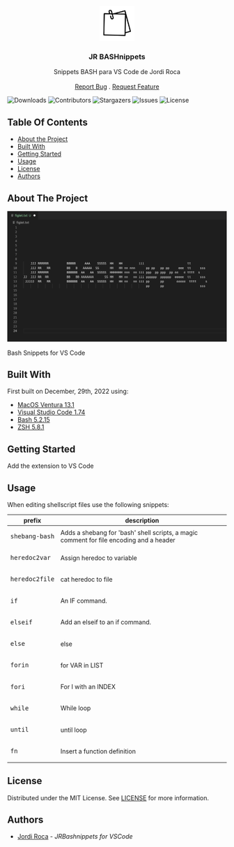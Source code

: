 <br/>
<p align="center">
  <a href="https://github.com/jordiroca/jrbashnippets">
    <img src="images/jrbashnippets.png" alt="Logo" width="80" height="80">
  </a>

  <h3 align="center">JR BASHnippets</h3>

  <p align="center">
    Snippets BASH para VS Code de Jordi Roca
    <br/>
    <br/>
    <a href="https://github.com/jordiroca/jrbashnippets/issues">Report Bug</a>
    .
    <a href="https://github.com/jordiroca/jrbashnippets/issues">Request Feature</a>
  </p>
</p>

![Downloads](https://img.shields.io/github/downloads/jordiroca/jrbashnippets/total) ![Contributors](https://img.shields.io/github/contributors/jordiroca/jrbashnippets?color=dark-green) ![Stargazers](https://img.shields.io/github/stars/jordiroca/jrbashnippets?style=social) ![Issues](https://img.shields.io/github/issues/jordiroca/jrbashnippets) ![License](https://img.shields.io/github/license/jordiroca/jrbashnippets) 

## Table Of Contents

* [About the Project](#about-the-project)
* [Built With](#built-with)
* [Getting Started](#getting-started)
* [Usage](#usage)
* [License](#license)
* [Authors](#authors)

## About The Project

![Screen Shot](images/figlet.png)

Bash Snippets for VS Code

## Built With

First built on December, 29th, 2022 using:

* [MacOS Ventura 13.1](https://www.apple.com/macos/ventura/)
* [Visual Studio Code 1.74](https://code.visualstudio.com/)
* [Bash 5.2.15](https://www.gnu.org/software/bash/)
* [ZSH 5.8.1](https://www.zsh.org/)

## Getting Started

Add the extension to VS Code

## Usage

When editing shellscript files use the following snippets:

<!-- STARTREFTABLE -->
| prefix | description |
| --- | --- |
| <pre>shebang-bash</pre> | Adds a shebang for 'bash' shell scripts, a magic comment for file encoding and a header |
| <pre>heredoc2var</pre> | Assign heredoc to variable |
| <pre>heredoc2file</pre> | cat heredoc to file |
| <pre>if</pre> | An IF command. |
| <pre>elseif</pre> | Add an elseif to an if command. |
| <pre>else</pre> | else |
| <pre>forin</pre> | for VAR in LIST |
| <pre>fori</pre> | For I with an INDEX |
| <pre>while</pre> | While loop |
| <pre>until</pre> | until loop |
| <pre>fn</pre> | Insert a function definition |
<!-- ENDREFTABLE -->


## License

Distributed under the MIT License. See [LICENSE](https://github.com/jordiroca/jrbashnippets/blob/main/LICENSE.md) for more information.

## Authors

* [Jordi Roca](https://github.com/jordiroca/) - *JRBashnippets for VSCode*

